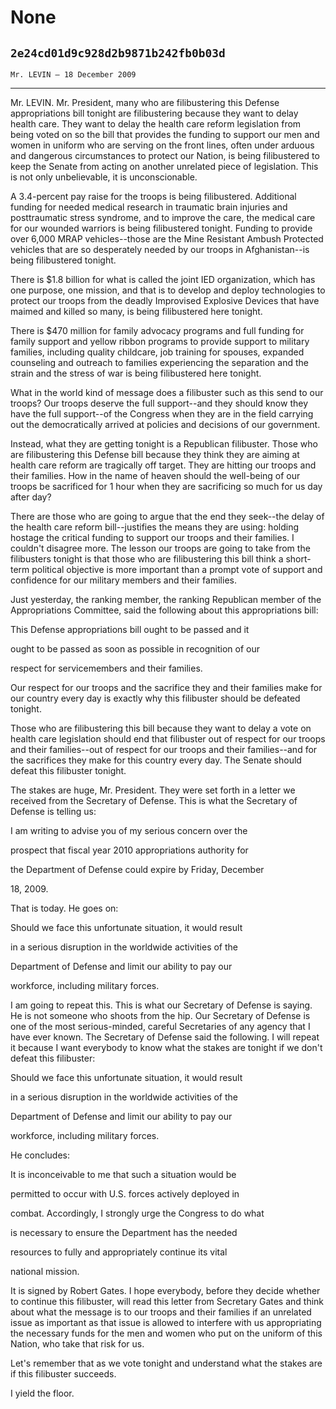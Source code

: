 # None
## `2e24cd01d9c928d2b9871b242fb0b03d`
`Mr. LEVIN — 18 December 2009`

---


Mr. LEVIN. Mr. President, many who are filibustering this Defense 
appropriations bill tonight are filibustering because they want to 
delay health care. They want to delay the health care reform 
legislation from being voted on so the bill that provides the funding 
to support our men and women in uniform who are serving on the front 
lines, often under arduous and dangerous circumstances to protect our 
Nation, is being filibustered to keep the Senate from acting on another 
unrelated piece of legislation. This is not only unbelievable, it is 
unconscionable.

A 3.4-percent pay raise for the troops is being filibustered. 
Additional funding for needed medical research in traumatic brain 
injuries and posttraumatic stress syndrome, and to improve the care, 
the medical care for our wounded warriors is being filibustered 
tonight. Funding to provide over 6,000 MRAP vehicles--those are the 
Mine Resistant Ambush Protected vehicles that are so desperately needed 
by our troops in Afghanistan--is being filibustered tonight.

There is $1.8 billion for what is called the joint IED organization, 
which has one purpose, one mission, and that is to develop and deploy 
technologies to protect our troops from the deadly Improvised Explosive 
Devices that have maimed and killed so many, is being filibustered here 
tonight.

There is $470 million for family advocacy programs and full funding 
for family support and yellow ribbon programs to provide support to 
military families, including quality childcare, job training for 
spouses, expanded counseling and outreach to families experiencing the 
separation and the strain and the stress of war is being filibustered 
here tonight.

What in the world kind of message does a filibuster such as this send 
to our troops? Our troops deserve the full support--and they should 
know they have the full support--of the Congress when they are in the 
field carrying out the democratically arrived at policies and decisions 
of our government.

Instead, what they are getting tonight is a Republican filibuster. 
Those who are filibustering this Defense bill because they think they 
are aiming at health care reform are tragically off target. They are 
hitting our troops and their families. How in the name of heaven should 
the well-being of our troops be sacrificed for 1 hour when they are 
sacrificing so much for us day after day?

There are those who are going to argue that the end they seek--the 
delay of the health care reform bill--justifies the means they are 
using: holding hostage the critical funding to support our troops and 
their families. I couldn't disagree more. The lesson our troops are 
going to take from the filibusters tonight is that those who are 
filibustering this bill think a short-term political objective is more 
important than a prompt vote of support and confidence for our military 
members and their families.

Just yesterday, the ranking member, the ranking Republican member of 
the Appropriations Committee, said the following about this 
appropriations bill:




 This Defense appropriations bill ought to be passed and it 


 ought to be passed as soon as possible in recognition of our 


 respect for servicemembers and their families.


Our respect for our troops and the sacrifice they and their families 
make for our country every day is exactly why this filibuster should be 
defeated tonight.

Those who are filibustering this bill because they want to delay a 
vote on health care legislation should end that filibuster out of 
respect for our troops and their families--out of respect for our 
troops and their families--and for the sacrifices they make for this 
country every day. The Senate should defeat this filibuster tonight.

The stakes are huge, Mr. President. They were set forth in a letter 
we received from the Secretary of Defense. This is what the Secretary 
of Defense is telling us:




 I am writing to advise you of my serious concern over the 


 prospect that fiscal year 2010 appropriations authority for 


 the Department of Defense could expire by Friday, December 


 18, 2009.


That is today. He goes on:




 Should we face this unfortunate situation, it would result 


 in a serious disruption in the worldwide activities of the 


 Department of Defense and limit our ability to pay our 


 workforce, including military forces.


I am going to repeat this. This is what our Secretary of Defense is 
saying. He is not someone who shoots from the hip. Our Secretary of 
Defense is one of the most serious-minded, careful Secretaries of any 
agency that I have ever known. The Secretary of Defense said the 
following. I will repeat it because I want everybody to know what the 
stakes are tonight if we don't defeat this filibuster:




 Should we face this unfortunate situation, it would result 


 in a serious disruption in the worldwide activities of the 


 Department of Defense and limit our ability to pay our 


 workforce, including military forces.


He concludes:




 It is inconceivable to me that such a situation would be 


 permitted to occur with U.S. forces actively deployed in 


 combat. Accordingly, I strongly urge the Congress to do what 


 is necessary to ensure the Department has the needed 


 resources to fully and appropriately continue its vital 


 national mission.


It is signed by Robert Gates. I hope everybody, before they decide 
whether to continue this filibuster, will read this letter from 
Secretary Gates and think about what the message is to our troops and 
their families if an unrelated issue as important as that issue is 
allowed to interfere with us appropriating the necessary funds for the 
men and women who put on the uniform of this Nation, who take that risk 
for us.

Let's remember that as we vote tonight and understand what the stakes 
are if this filibuster succeeds.

I yield the floor.